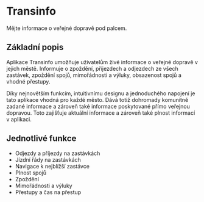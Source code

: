 # Transinfo
Mějte informace o veřejné dopravě pod palcem.

## Základní popis
Aplikace Transinfo umožňuje uživatelům živé informace o veřejné dopravě v jejich městě. Informuje o zpoždění, příjezdech a odjezdech ze všech zastávek, zpoždění spojů, mimořádnosti a výluky, obsazenost spojů a vhodné přestupy.

Díky nejnovětším funkcím, intuitivnímu designu a jednoduchého napojení je tato aplikace vhodná pro každé město. Dává totiž dohromady komunitně zadané informace a zároveň také informace poskytované přímo veřejnou dopravou. Toto zajišťuje aktuální informace a zároveň také plnost informací v aplikaci.

## Jednotlivé funkce
- Odjezdy a příjezdy na zastávkách
- Jízdní řády na zastávkách
- Navigace k nejblížší zastávce
- Plnost spojů
- Zpoždění
- Mimořádnosti a výluky
- Přestupy a čas na přestup


